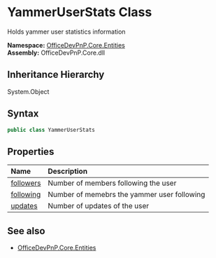 # YammerUserStats Class
 Holds yammer user statistics information   

**Namespace:** [OfficeDevPnP.Core.Entities](OfficeDevPnP.Core.Entities.md)  
**Assembly:** OfficeDevPnP.Core.dll  
## Inheritance Hierarchy
System.Object  
## Syntax
```C#
public class YammerUserStats
```
## Properties
|**Name**|**Description**|
|:-----|:-----|
| [followers](OfficeDevPnP.Core.Entities.YammerUserStats.followers.md) | Number of members following the user
| [following](OfficeDevPnP.Core.Entities.YammerUserStats.following.md) | Number of memebrs the yammer user following
| [updates](OfficeDevPnP.Core.Entities.YammerUserStats.updates.md) | Number of updates of the user
## See also
- [OfficeDevPnP.Core.Entities](OfficeDevPnP.Core.Entities.md)
